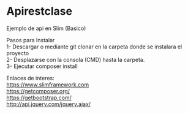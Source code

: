 # Apirestclase
Ejemplo de api en Slim (Basico)

Pasos para Instalar<br/>
1- Descargar o mediante git clonar en la carpeta donde se instalara el proyecto<br/>
2- Desplazarse con la consola (CMD) hasta la carpeta.<br/>
3- Ejecutar composer install<br/>


Enlaces de interes:<br/>
https://www.slimframework.com<br/>
https://getcomposer.org/<br/>
https://getbootstrap.com/<br/>
http://api.jquery.com/jquery.ajax/<br/>
